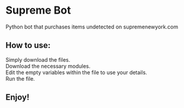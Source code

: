 <h1>Supreme Bot</h1>
Python bot that purchases items undetected on supremenewyork.com
<h2> How to use: </h2>
Simply download the files.<br>
Download the necessary modules.<br>
Edit the empty variables within the file to use your details.<br>
Run the file.<br>
<h2> Enjoy!</h2>
